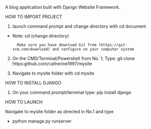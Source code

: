 A blog application built with Django Website Framework.

HOW TO IMPORT PROJECT

1. launch command prompt and change directory with cd document

* Note: cd (change directory)

        Make sure you have download Git from (https://git-scm.com/download) and configure on your computer system

2. On the CMD/Terminal/Powershell from No. 1; Type: git clone https:github.com/catherine1997/mysite

3. Navigate to mysite folder with cd mysite 

HOW TO INSTALL DJANGO

1. On your command prompt/terminal type: pip install django

 HOW TO LAUNCH

 Navigate to mysite folder as directed in No.1 and type
 
 - python manage.py runserver
